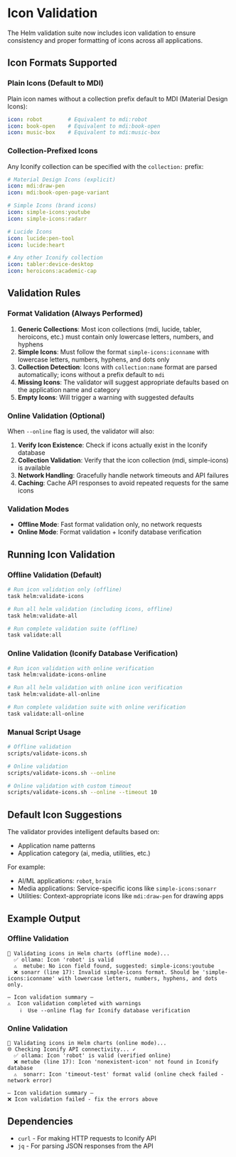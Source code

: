 # Icon Validation

The Helm validation suite now includes icon validation to ensure consistency and proper formatting of icons across all applications.

## Icon Formats Supported

### Plain Icons (Default to MDI)

Plain icon names without a collection prefix default to MDI (Material Design Icons):

```yaml
icon: robot        # Equivalent to mdi:robot
icon: book-open    # Equivalent to mdi:book-open
icon: music-box    # Equivalent to mdi:music-box
```

### Collection-Prefixed Icons

Any Iconify collection can be specified with the `collection:` prefix:

```yaml
# Material Design Icons (explicit)
icon: mdi:draw-pen
icon: mdi:book-open-page-variant

# Simple Icons (brand icons)
icon: simple-icons:youtube
icon: simple-icons:radarr

# Lucide Icons
icon: lucide:pen-tool
icon: lucide:heart

# Any other Iconify collection
icon: tabler:device-desktop
icon: heroicons:academic-cap
```

## Validation Rules

### Format Validation (Always Performed)

1. **Generic Collections**: Most icon collections (mdi, lucide, tabler, heroicons, etc.) must contain only lowercase letters, numbers, and hyphens
2. **Simple Icons**: Must follow the format `simple-icons:iconname` with lowercase letters, numbers, hyphens, and dots only
3. **Collection Detection**: Icons with `collection:name` format are parsed automatically; icons without a prefix default to `mdi`
4. **Missing Icons**: The validator will suggest appropriate defaults based on the application name and category
5. **Empty Icons**: Will trigger a warning with suggested defaults

### Online Validation (Optional)

When `--online` flag is used, the validator will also:

1. **Verify Icon Existence**: Check if icons actually exist in the Iconify database
2. **Collection Validation**: Verify that the icon collection (mdi, simple-icons) is available
3. **Network Handling**: Gracefully handle network timeouts and API failures
4. **Caching**: Cache API responses to avoid repeated requests for the same icons

### Validation Modes

- **Offline Mode**: Fast format validation only, no network requests
- **Online Mode**: Format validation + Iconify database verification

## Running Icon Validation

### Offline Validation (Default)

```bash
# Run icon validation only (offline)
task helm:validate-icons

# Run all helm validation (including icons, offline)
task helm:validate-all

# Run complete validation suite (offline)
task validate:all
```

### Online Validation (Iconify Database Verification)

```bash
# Run icon validation with online verification
task helm:validate-icons-online

# Run all helm validation with online icon verification
task helm:validate-all-online

# Run complete validation suite with online verification
task validate:all-online
```

### Manual Script Usage

```bash
# Offline validation
scripts/validate-icons.sh

# Online validation
scripts/validate-icons.sh --online

# Online validation with custom timeout
scripts/validate-icons.sh --online --timeout 10
```

## Default Icon Suggestions

The validator provides intelligent defaults based on:

- Application name patterns
- Application category (ai, media, utilities, etc.)

For example:

- AI/ML applications: `robot`, `brain`
- Media applications: Service-specific icons like `simple-icons:sonarr`
- Utilities: Context-appropriate icons like `mdi:draw-pen` for drawing apps

## Example Output

### Offline Validation

```text
🎨 Validating icons in Helm charts (offline mode)...
  ✅ ollama: Icon 'robot' is valid
  ⚠️  metube: No icon field found, suggested: simple-icons:youtube
  ❌ sonarr (line 17): Invalid simple-icons format. Should be 'simple-icons:iconname' with lowercase letters, numbers, hyphens, and dots only.

— Icon validation summary —
⚠️  Icon validation completed with warnings
    ℹ️  Use --online flag for Iconify database verification
```

### Online Validation

```text
🎨 Validating icons in Helm charts (online mode)...
🌐 Checking Iconify API connectivity... ✓
  ✅ ollama: Icon 'robot' is valid (verified online)
  ❌ metube (line 17): Icon 'nonexistent-icon' not found in Iconify database
  ⚠️  sonarr: Icon 'timeout-test' format valid (online check failed - network error)

— Icon validation summary —
❌ Icon validation failed - fix the errors above
```

## Dependencies

- `curl` - For making HTTP requests to Iconify API
- `jq` - For parsing JSON responses from the API

